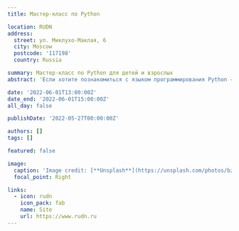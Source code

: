 ```yaml
---
title: Мастер-класс по Python

location: RUDN
address:
  street: ул. Миклухо-Маклая, 6
  city: Moscow
  postcode: '117198'
  country: Russia

summary: Мастер-класс по Python для детей и взрослых  
abstract: 'Если хотите познакомиться с языком программирования Python — Вам к нам!'

date: '2022-06-01T13:00:00Z'
date_end: '2022-06-01T15:00:00Z'
all_day: false

publishDate: '2022-05-27T00:00:00Z'

authors: []
tags: []

featured: false

image:
  caption: 'Image credit: [**Unsplash**](https://unsplash.com/photos/bzdhc5b3Bxs)'
  focal_point: Right

links:
  - icon: rudn
    icon_pack: fab
    name: Site
    url: https://www.rudn.ru
---
```

